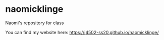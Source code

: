 # naomicklinge
Naomi's repository for class

You can find my website here: https://j4502-ss20.github.io/naomicklinge/
